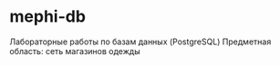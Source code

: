 # mephi-db
Лабораторные работы по базам данных (PostgreSQL) Предметная область: сеть магазинов одежды
